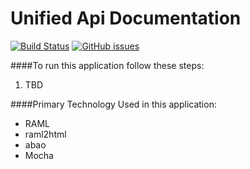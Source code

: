 # Unified Api Documentation
[![Build Status](https://travis-ci.org/oshalygin/UnifiedApiPortal.svg?branch=master)](https://travis-ci.org/oshalygin/UnifiedApiPortal)
[![GitHub issues](https://img.shields.io/github/issues/oshalygin/UnifiedApiPortal.svg "GitHub issues")](https://github.com/oshalygin/UnifiedApiPortal)


####To run this application follow these steps:
1.  TBD


####Primary Technology Used in this application:
* RAML
* raml2html
* abao
* Mocha